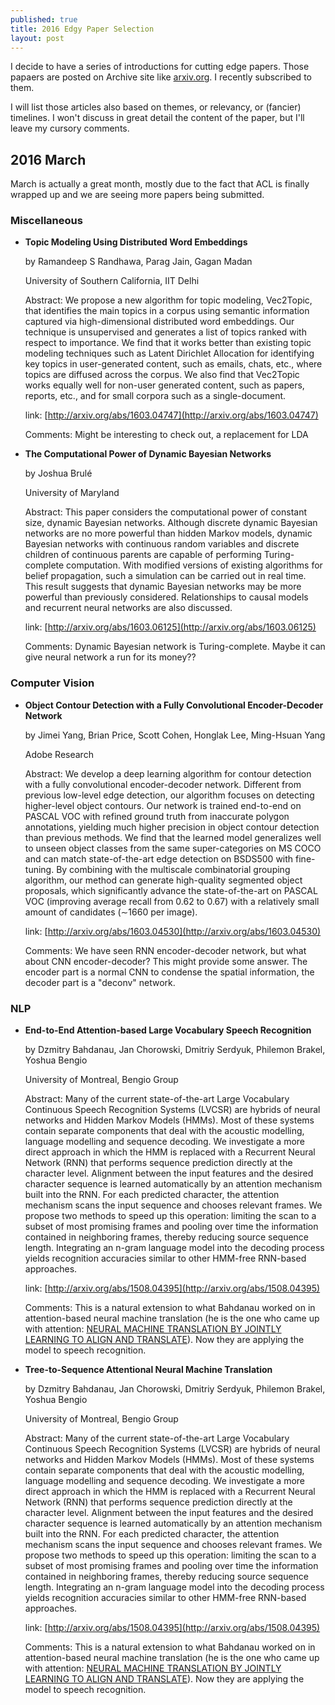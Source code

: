 ```yaml
---
published: true
title: 2016 Edgy Paper Selection
layout: post
---
```



I decide to have a series of introductions for cutting edge papers. Those papaers are posted on Archive site like [arxiv.org](http://arxiv.org/). I recently subscribed to them. 

I will list those articles also based on themes, or relevancy, or (fancier) timelines. I won't discuss in great detail the content of the paper, but I'll leave my cursory comments.

## 2016 March

March is actually a great month, mostly due to the fact that ACL is finally wrapped up and we are seeing more papers being submitted. 

### Miscellaneous 

- **Topic Modeling Using Distributed Word Embeddings**

   by Ramandeep S Randhawa, Parag Jain, Gagan Madan
   
   University of Southern California, IIT Delhi
   
   Abstract: We propose a new algorithm for topic modeling, Vec2Topic, that identifies the main topics in a corpus using semantic information captured via high-dimensional distributed word embeddings. Our technique is unsupervised and generates a list of topics ranked with respect to importance. We find that it works better than existing topic modeling techniques such as Latent Dirichlet Allocation for identifying key topics in user-generated content, such as emails, chats, etc., where topics are diffused across the corpus. We also find that Vec2Topic works equally well for non-user generated content, such as papers, reports, etc., and for small corpora such as a single-document.
   
   link: [http://arxiv.org/abs/1603.04747](http://arxiv.org/abs/1603.04747)
   
   Comments: Might be interesting to check out, a replacement for LDA
   
- **The Computational Power of Dynamic Bayesian Networks**

   by Joshua Brulé
   
   University of Maryland
   
   Abstract: This paper considers the computational power of constant size, dynamic Bayesian networks. Although discrete dynamic Bayesian networks are no more powerful than hidden Markov models, dynamic Bayesian networks with continuous random variables and discrete children of continuous parents are capable of performing Turing-complete computation. With modified versions of existing algorithms for belief propagation, such a simulation can be carried out in real time. This result suggests that dynamic Bayesian networks may be more powerful than previously considered. Relationships to causal models and recurrent neural networks are also discussed.
   
   link: [http://arxiv.org/abs/1603.06125](http://arxiv.org/abs/1603.06125)
   
   Comments: Dynamic Bayesian network is Turing-complete. Maybe it can give neural network a run for its money??

### Computer Vision

- **Object Contour Detection with a Fully Convolutional Encoder-Decoder Network**

   by Jimei Yang, Brian Price, Scott Cohen, Honglak Lee, Ming-Hsuan Yang
   
   Adobe Research
   
   Abstract: We develop a deep learning algorithm for contour detection with a fully convolutional encoder-decoder network. Different from previous low-level edge detection, our algorithm focuses on detecting higher-level object contours. Our network is trained end-to-end on PASCAL VOC with refined ground truth from inaccurate polygon annotations, yielding much higher precision in object contour detection than previous methods. We find that the learned model generalizes well to unseen object classes from the same super-categories on MS COCO and can match state-of-the-art edge detection on BSDS500 with fine-tuning. By combining with the multiscale combinatorial grouping algorithm, our method can generate high-quality segmented object proposals, which significantly advance the state-of-the-art on PASCAL VOC (improving average recall from 0.62 to 0.67) with a relatively small amount of candidates (∼1660 per image).
   
   link: [http://arxiv.org/abs/1603.04530](http://arxiv.org/abs/1603.04530)
   
   Comments: We have seen RNN encoder-decoder network, but what about CNN encoder-decoder? This might provide some answer. The encoder part is a normal CNN to condense the spatial information, the decoder part is a "deconv" network.
   

### NLP

- **End-to-End Attention-based Large Vocabulary Speech Recognition**

   by Dzmitry Bahdanau, Jan Chorowski, Dmitriy Serdyuk, Philemon Brakel, Yoshua Bengio
   
   University of Montreal, Bengio Group
   
   Abstract: Many of the current state-of-the-art Large Vocabulary Continuous Speech Recognition Systems (LVCSR) are hybrids of neural networks and Hidden Markov Models (HMMs). Most of these systems contain separate components that deal with the acoustic modelling, language modelling and sequence decoding. We investigate a more direct approach in which the HMM is replaced with a Recurrent Neural Network (RNN) that performs sequence prediction directly at the character level. Alignment between the input features and the desired character sequence is learned automatically by an attention mechanism built into the RNN. For each predicted character, the attention mechanism scans the input sequence and chooses relevant frames. We propose two methods to speed up this operation: limiting the scan to a subset of most promising frames and pooling over time the information contained in neighboring frames, thereby reducing source sequence length. Integrating an n-gram language model into the decoding process yields recognition accuracies similar to other HMM-free RNN-based approaches.
   
   link: [http://arxiv.org/abs/1508.04395](http://arxiv.org/abs/1508.04395)
   
   Comments: This is a natural extension to what Bahdanau worked on in attention-based neural machine translation (he is the one who came up with attention: [NEURAL MACHINE TRANSLATION BY JOINTLY LEARNING TO ALIGN AND TRANSLATE](http://arxiv.org/pdf/1409.0473v6.pdf)). Now they are applying the model to speech recognition.
   
- **Tree-to-Sequence Attentional Neural Machine Translation**

   by Dzmitry Bahdanau, Jan Chorowski, Dmitriy Serdyuk, Philemon Brakel, Yoshua Bengio
   
   University of Montreal, Bengio Group
   
   Abstract: Many of the current state-of-the-art Large Vocabulary Continuous Speech Recognition Systems (LVCSR) are hybrids of neural networks and Hidden Markov Models (HMMs). Most of these systems contain separate components that deal with the acoustic modelling, language modelling and sequence decoding. We investigate a more direct approach in which the HMM is replaced with a Recurrent Neural Network (RNN) that performs sequence prediction directly at the character level. Alignment between the input features and the desired character sequence is learned automatically by an attention mechanism built into the RNN. For each predicted character, the attention mechanism scans the input sequence and chooses relevant frames. We propose two methods to speed up this operation: limiting the scan to a subset of most promising frames and pooling over time the information contained in neighboring frames, thereby reducing source sequence length. Integrating an n-gram language model into the decoding process yields recognition accuracies similar to other HMM-free RNN-based approaches.
   
   link: [http://arxiv.org/abs/1508.04395](http://arxiv.org/abs/1508.04395)
   
   Comments: This is a natural extension to what Bahdanau worked on in attention-based neural machine translation (he is the one who came up with attention: [NEURAL MACHINE TRANSLATION BY JOINTLY LEARNING TO ALIGN AND TRANSLATE](http://arxiv.org/pdf/1409.0473v6.pdf)). Now they are applying the model to speech recognition.







   